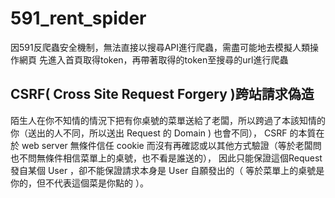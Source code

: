 # 591_rent_spider
因591反爬蟲安全機制，無法直接以搜尋API進行爬蟲，需盡可能地去模擬人類操作網頁
先進入首頁取得token，再帶著取得的token至搜尋的url進行爬蟲

## CSRF( Cross Site Request Forgery )跨站請求偽造
陌生人在你不知情的情況下把有你桌號的菜單送給了老闆，所以跨過了本該知情的你（送出的人不同，所以送出 Request 的 Domain ) 也會不同），
CSRF 的本質在於 web server 無條件信任 cookie 而沒有再確認或以其他方式驗證（等於老闆問也不問無條件相信菜單上的桌號，也不看是誰送的），
因此只能保證這個Request 發自某個 User ，卻不能保證請求本身是 User 自願發出的（ 等於菜單上的桌號是你的，但不代表這個菜是你點的 ）。
